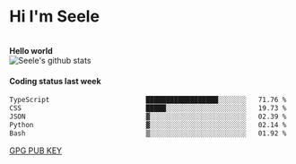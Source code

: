 <h1>Hi I'm Seele</h1>
<br>
<b> Hello world</b>
<br>
<img src="https://github-readme-stats-eight-jade.vercel.app/api?username=Seele0oO&show_icons=true&icon_color=0366d6&bg_color=ffffff&hide_title=true&hide=contribs&include_all_commits=true" alt="Seele's github stats"/>
<br>

<h4>Coding status last week </h4>

<!--START_SECTION:waka-->

```txt
TypeScript                        ██████████████████░░░░░░░   71.76 %
CSS                               █████░░░░░░░░░░░░░░░░░░░░   19.73 %
JSON                              ▓░░░░░░░░░░░░░░░░░░░░░░░░   02.39 %
Python                            ▓░░░░░░░░░░░░░░░░░░░░░░░░   02.14 %
Bash                              ▒░░░░░░░░░░░░░░░░░░░░░░░░   01.92 %
```

<!--END_SECTION:waka-->



[GPG PUB KEY](https://keys.openpgp.org/vks/v1/by-fingerprint/3FCE91BF5B9666B55B67213C4C57B7824A5B6680)

